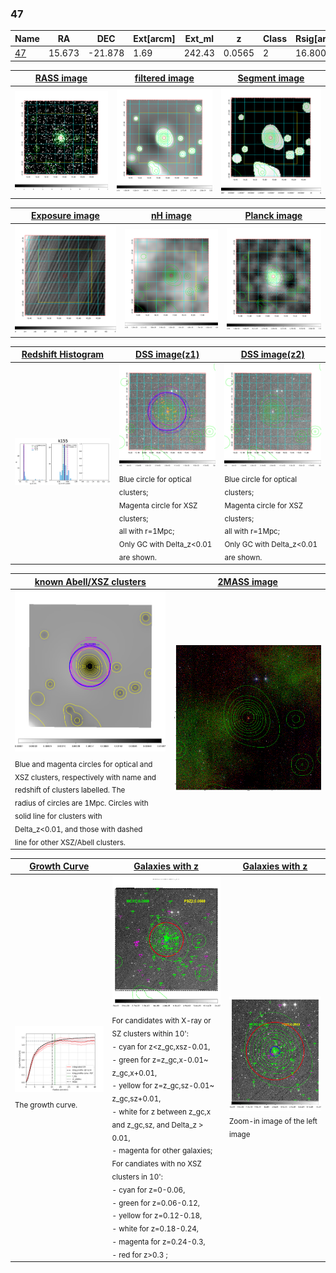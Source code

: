 <div STYLE="page-break-after: always;"></div>

### 47

|Name          |RA          |DEC      | Ext[arcm] | Ext_ml | z    | Class| Rsig[arcmin] | CRsig[c/s] | CR500[c/s] | R500[Mpc] |L500[erg/s]|F500[erg/s/cm^2]| M500[Msun]|Tx[keV]|beta|GC(XSZ,Delta_z<0.01)| GC(OPT,Delta_z<0.01)|GC|alias|
|--------------|------------|------------|---|---|-----------|--------|------|------|----|----|----|----|----|----|----|----|----|----|---|
|[47](script/47.md)     | 15.673       | -21.878       | 1.69    | 242.43   | 0.0565 | 2   | 16.800 |1.104 |1.089 |1.010 |1.628e+44 |2.137e-11 |3.090e+14 |4.372 |0.730 |Tar, |Wen, |Tar, |k155|

|[RASS image](../image/47/47_img.pdf)|[filtered image](../image/47/47_fil.pdf)|[Segment image](../image/47/47_seg.pdf)|
|-------------------|--------------------|-------------------|
| <img src="../image/47/47_img.png" width="300">  | <img src="../image/47/47_fil.png" width="300">   | <img src="../image/47/47_seg.png" width="300">  |

|[Exposure image](../image/47/47_mex.pdf)| [nH image](../image/47/47_nh.pdf)| [Planck image](../image/47/47_p.pdf)|
|-------------------|--------------------|-------------------|
|<img src="../image/47/47_mex.png" width="300">   | <img src="../image/47/47_nh.png" width="300">    | <img src="../image/47/47_p.png" width="300"> |

|[Redshift Histogram](../image/47/47_zg.pdf) | [DSS image(z1)](../image/47/47_dss_z1.pdf)      |  [DSS image(z2)](../image/47/47_dss_z2.pdf)    |
|-------------------|--------------------|-------------------|
|<img src="../image/47/47_zg.png" width="300"> |<img src="../image/47/47_dss_z1.png" width="300"> <sub><br>Blue circle for optical clusters; <br>Magenta circle for XSZ clusters; <br>all with r=1Mpc; <br>Only GC with Delta_z<0.01 are shown. </sub>| <img src="../image/47/47_dss_z2.png" width="300"><sub><br>Blue circle for optical clusters; <br>Magenta circle for XSZ clusters; <br>all with r=1Mpc; <br>Only GC with Delta_z<0.01 are shown. </sub> |

|[known Abell/XSZ clusters](../image/47/47_m.pdf) | [2MASS image](../image/47/47_2mass.pdf)      |
|-------------------|-------------------|
|<img src=../image/47/47_m.png width="300"> <sub><br>Blue and magenta circles for optical and <br>XSZ clusters, respectively with name and <br>redshift of clusters labelled. The <br>radius of circles are 1Mpc. Circles with <br>solid line for clusters with <br>Delta_z<0.01, and those with dashed <br>line for other XSZ/Abell clusters.        </sub>|<img src="../image/47/47_2mass.png" width="300">  |

|[Growth Curve](../image/47/47_gca_all.png) |[Galaxies with z](../image/47/47_opt_ned.pdf) |[Galaxies with z](../image/47/47_opt_ned_zoom.pdf) |
|-------------------|-------------------|-------------------|
| <img src="../image/47/47_gca_all.png" width="300"> <sub><br>The growth curve.</sub>| <img src=../image/47/47_opt_ned.png width="300"> <br><sub> For candidates with X-ray or SZ clusters within 10': <br> - cyan for z<z_gc,xsz-0.01, <br> - green for z=z_gc,x-0.01~ z_gc,x+0.01, <br> - yellow for z=z_gc,sz-0.01~ z_gc,sz+0.01, <br> - white for z between z_gc,x and z_gc,sz, and Delta_z > 0.01, <br> - magenta for other galaxies; <br>For candiates with no XSZ clusters in 10': <br> - cyan for z=0-0.06, <br> - green for z=0.06-0.12, <br> - yellow for z=0.12-0.18, <br> - white for z=0.18-0.24, <br> - magenta for z=0.24-0.3, <br> - red for z>0.3 ;  </sub>|<img src=../image/47/47_opt_ned_zoom.png width="300">  <br><sub> Zoom-in image of the left image</sub>|




